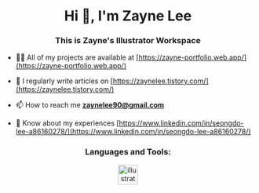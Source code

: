 <h1 align="center">Hi 👋, I'm Zayne Lee</h1>
<h3 align="center">This is Zayne's Illustrator Workspace</h3>

- 👨‍💻 All of my projects are available at [https://zayne-portfolio.web.app/](https://zayne-portfolio.web.app/)

- 📝 I regularly write articles on [https://zaynelee.tistory.com/](https://zaynelee.tistory.com/)

- 📫 How to reach me **zaynelee90@gmail.com**

- 📄 Know about my experiences [https://www.linkedin.com/in/seongdo-lee-a86160278/](https://www.linkedin.com/in/seongdo-lee-a86160278/)


<p align="left">
</p>

<h3 align="center">Languages and Tools:</h3>
<p align="center">
  <a href="https://www.adobe.com/uk/products/illustrator.html" target="_blank" rel="noreferrer"> <img src="https://www.vectorlogo.zone/logos/adobe_illustrator/adobe_illustrator-icon.svg" alt="illustrator" width="40" height="40"/> </a> 
</p>
